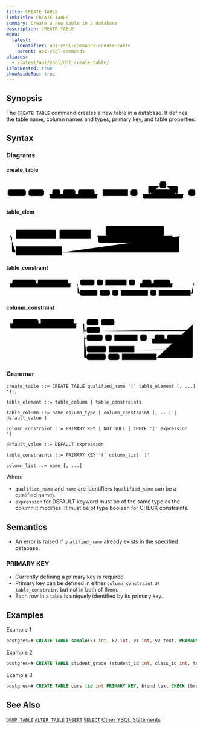 ```yaml
---
title: CREATE TABLE
linkTitle: CREATE TABLE
summary: Create a new table in a database
description: CREATE TABLE
menu:
  latest:
    identifier: api-ysql-commands-create-table
    parent: api-ysql-commands
aliases:
  - /latest/api/ysql/ddl_create_table/
isTocNested: true
showAsideToc: true
---
```


## Synopsis
The `CREATE TABLE` command creates a new table in a database. It defines the table name, column names and types, primary key, and table properties.

## Syntax

### Diagrams

#### create_table
<svg class="rrdiagram" version="1.1" xmlns:xlink="http://www.w3.org/1999/xlink" xmlns="http://www.w3.org/2000/svg" width="701" height="78" viewbox="0 0 701 78"><path class="connector" d="M0 50h5m67 0h10m57 0h30m30 0h10m45 0h10m61 0h20m-191 0q5 0 5 5v8q0 5 5 5h166q5 0 5-5v-8q0-5 5-5m5 0h10m93 0h10m25 0h50m-5 0q-5 0-5-5v-19q0-5 5-5h37m24 0h37q5 0 5 5v19q0 5-5 5m-5 0h40m-163 0q5 0 5 5v8q0 5 5 5h138q5 0 5-5v-8q0-5 5-5m5 0h10m25 0h5"/><rect class="literal" x="5" y="34" width="67" height="24" rx="7"/><text class="text" x="15" y="50">CREATE</text><rect class="literal" x="82" y="34" width="57" height="24" rx="7"/><text class="text" x="92" y="50">TABLE</text><rect class="literal" x="169" y="34" width="30" height="24" rx="7"/><text class="text" x="179" y="50">IF</text><rect class="literal" x="209" y="34" width="45" height="24" rx="7"/><text class="text" x="219" y="50">NOT</text><rect class="literal" x="264" y="34" width="61" height="24" rx="7"/><text class="text" x="274" y="50">EXISTS</text><a xlink:href="../grammar_diagrams#table-name"><rect class="rule" x="355" y="34" width="93" height="24"/><text class="text" x="365" y="50">table_name</text></a><rect class="literal" x="458" y="34" width="25" height="24" rx="7"/><text class="text" x="468" y="50">(</text><rect class="literal" x="565" y="5" width="24" height="24" rx="7"/><text class="text" x="575" y="21">,</text><a xlink:href="../grammar_diagrams#table-elem"><rect class="rule" x="533" y="34" width="88" height="24"/><text class="text" x="543" y="50">table_elem</text></a><rect class="literal" x="671" y="34" width="25" height="24" rx="7"/><text class="text" x="681" y="50">)</text></svg>

#### table_elem
<svg class="rrdiagram" version="1.1" xmlns:xlink="http://www.w3.org/1999/xlink" xmlns="http://www.w3.org/2000/svg" width="473" height="93" viewbox="0 0 473 93"><path class="connector" d="M0 36h25m106 0h10m82 0h50m-5 0q-5 0-5-5v-16q0-5 5-5h145q5 0 5 5v16q0 5-5 5m-5 0h40m-210 0q5 0 5 5v8q0 5 5 5h185q5 0 5-5v-8q0-5 5-5m5 0h20m-458 0q5 0 5 5v34q0 5 5 5h5m122 0h306q5 0 5-5v-34q0-5 5-5m5 0h5"/><a xlink:href="../grammar_diagrams#column-name"><rect class="rule" x="25" y="20" width="106" height="24"/><text class="text" x="35" y="36">column_name</text></a><a xlink:href="../grammar_diagrams#data-type"><rect class="rule" x="141" y="20" width="82" height="24"/><text class="text" x="151" y="36">data_type</text></a><a xlink:href="../grammar_diagrams#column-constraint"><rect class="rule" x="273" y="20" width="135" height="24"/><text class="text" x="283" y="36">column_constraint</text></a><a xlink:href="../grammar_diagrams#table-constraint"><rect class="rule" x="25" y="64" width="122" height="24"/><text class="text" x="35" y="80">table_constraint</text></a></svg>

#### table_constraint
<svg class="rrdiagram" version="1.1" xmlns:xlink="http://www.w3.org/1999/xlink" xmlns="http://www.w3.org/2000/svg" width="790" height="78" viewbox="0 0 790 78"><path class="connector" d="M0 21h25m96 0h10m125 0h20m-266 0q5 0 5 5v8q0 5 5 5h241q5 0 5-5v-8q0-5 5-5m5 0h30m60 0h10m25 0h10m88 0h10m25 0h30m38 0h10m67 0h20m-150 0q5 0 5 5v8q0 5 5 5h125q5 0 5-5v-8q0-5 5-5m5 0h86m-494 0q5 0 5 5v34q0 5 5 5h5m72 0h10m42 0h10m25 0h10m113 0h10m25 0h10m132 0h5q5 0 5-5v-34q0-5 5-5m5 0h5"/><rect class="literal" x="25" y="5" width="96" height="24" rx="7"/><text class="text" x="35" y="21">CONSTRAINT</text><a xlink:href="../grammar_diagrams#constraint-name"><rect class="rule" x="131" y="5" width="125" height="24"/><text class="text" x="141" y="21">constraint_name</text></a><rect class="literal" x="306" y="5" width="60" height="24" rx="7"/><text class="text" x="316" y="21">CHECK</text><rect class="literal" x="376" y="5" width="25" height="24" rx="7"/><text class="text" x="386" y="21">(</text><a xlink:href="../grammar_diagrams#expression"><rect class="rule" x="411" y="5" width="88" height="24"/><text class="text" x="421" y="21">expression</text></a><rect class="literal" x="509" y="5" width="25" height="24" rx="7"/><text class="text" x="519" y="21">)</text><rect class="literal" x="564" y="5" width="38" height="24" rx="7"/><text class="text" x="574" y="21">NO</text><rect class="literal" x="612" y="5" width="67" height="24" rx="7"/><text class="text" x="622" y="21">INHERIT</text><rect class="literal" x="306" y="49" width="72" height="24" rx="7"/><text class="text" x="316" y="65">PRIMARY</text><rect class="literal" x="388" y="49" width="42" height="24" rx="7"/><text class="text" x="398" y="65">KEY</text><rect class="literal" x="440" y="49" width="25" height="24" rx="7"/><text class="text" x="450" y="65">(</text><a xlink:href="../grammar_diagrams#column-names"><rect class="rule" x="475" y="49" width="113" height="24"/><text class="text" x="485" y="65">column_names</text></a><rect class="literal" x="598" y="49" width="25" height="24" rx="7"/><text class="text" x="608" y="65">)</text><a xlink:href="../grammar_diagrams#index-parameters"><rect class="rule" x="633" y="49" width="132" height="24"/><text class="text" x="643" y="65">index_parameters</text></a></svg>

#### column_constraint
<svg class="rrdiagram" version="1.1" xmlns:xlink="http://www.w3.org/1999/xlink" xmlns="http://www.w3.org/2000/svg" width="724" height="165" viewbox="0 0 724 165"><path class="connector" d="M0 21h25m96 0h10m125 0h20m-266 0q5 0 5 5v8q0 5 5 5h241q5 0 5-5v-8q0-5 5-5m5 0h30m45 0h10m50 0h308m-423 24q0 5 5 5h5m50 0h348q5 0 5-5m-413 29q0 5 5 5h5m60 0h10m25 0h10m88 0h10m25 0h30m38 0h10m67 0h20m-150 0q5 0 5 5v8q0 5 5 5h125q5 0 5-5v-8q0-5 5-5m5 0h5q5 0 5-5m-413 44q0 5 5 5h5m74 0h10m97 0h217q5 0 5-5m-418-97q5 0 5 5v121q0 5 5 5h5m72 0h10m42 0h10m132 0h132q5 0 5-5v-121q0-5 5-5m5 0h5"/><rect class="literal" x="25" y="5" width="96" height="24" rx="7"/><text class="text" x="35" y="21">CONSTRAINT</text><a xlink:href="../grammar_diagrams#constraint-name"><rect class="rule" x="131" y="5" width="125" height="24"/><text class="text" x="141" y="21">constraint_name</text></a><rect class="literal" x="306" y="5" width="45" height="24" rx="7"/><text class="text" x="316" y="21">NOT</text><rect class="literal" x="361" y="5" width="50" height="24" rx="7"/><text class="text" x="371" y="21">NULL</text><rect class="literal" x="306" y="34" width="50" height="24" rx="7"/><text class="text" x="316" y="50">NULL</text><rect class="literal" x="306" y="63" width="60" height="24" rx="7"/><text class="text" x="316" y="79">CHECK</text><rect class="literal" x="376" y="63" width="25" height="24" rx="7"/><text class="text" x="386" y="79">(</text><a xlink:href="../grammar_diagrams#expression"><rect class="rule" x="411" y="63" width="88" height="24"/><text class="text" x="421" y="79">expression</text></a><rect class="literal" x="509" y="63" width="25" height="24" rx="7"/><text class="text" x="519" y="79">)</text><rect class="literal" x="564" y="63" width="38" height="24" rx="7"/><text class="text" x="574" y="79">NO</text><rect class="literal" x="612" y="63" width="67" height="24" rx="7"/><text class="text" x="622" y="79">INHERIT</text><rect class="literal" x="306" y="107" width="74" height="24" rx="7"/><text class="text" x="316" y="123">DEFAULT</text><a xlink:href="../grammar_diagrams#default-expr"><rect class="rule" x="390" y="107" width="97" height="24"/><text class="text" x="400" y="123">default_expr</text></a><rect class="literal" x="306" y="136" width="72" height="24" rx="7"/><text class="text" x="316" y="152">PRIMARY</text><rect class="literal" x="388" y="136" width="42" height="24" rx="7"/><text class="text" x="398" y="152">KEY</text><a xlink:href="../grammar_diagrams#index-parameters"><rect class="rule" x="440" y="136" width="132" height="24"/><text class="text" x="450" y="152">index_parameters</text></a></svg>

### Grammar
```
create_table ::= CREATE TABLE qualified_name '(' table_element [, ...] ')';

table_element ::= table_column | table_constraints

table_column ::= name column_type [ column_constraint [, ...] | default_value ]

column_constraint ::= PRIMARY KEY | NOT NULL | CHECK '(' expression ')'

default_value ::= DEFAULT expression

table_constraints ::= PRIMARY KEY '(' column_list ')'

column_list ::= name [, ...]
```

Where

- `qualified_name` and `name` are identifiers (`qualified_name` can be a qualified name).
- `expression` for DEFAULT keyword must be of the same type as the column it modifies. It must be of type boolean for CHECK constraints.

## Semantics
- An error is raised if `qualified_name` already exists in the specified database.

### PRIMARY KEY
- Currently defining a primary key is required.
- Primary key can be defined in either `column_constraint` or `table_constraint` but not in both of them.
- Each row in a table is uniquely identified by its primary key. 

## Examples
Example 1

```sql
postgres=# CREATE TABLE sample(k1 int, k2 int, v1 int, v2 text, PRIMARY KEY (k1, k2));
```

Example 2

```sql
postgres=# CREATE TABLE student_grade (student_id int, class_id int, term_id int, grade int CHECK (grade >= 0 AND grade <= 10), PRIMARY KEY (student_id, class_id, term_id));
```

Example 3

```sql
postgres=# CREATE TABLE cars (id int PRIMARY KEY, brand text CHECK (brand in ('X', 'Y', 'Z')), model text NOT NULL, color text NOT NULL DEFAULT 'WHITE' CHECK (color in ('RED', 'WHITE', 'BLUE')));
```

## See Also
[`DROP TABLE`](../ddl_drop_table)
[`ALTER TABLE`](../ddl_alter_table)
[`INSERT`](../dml_insert)
[`SELECT`](../dml_select)
[Other YSQL Statements](..)
